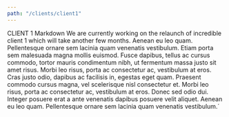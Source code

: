 ```yaml
---
path: "/clients/client1"
---
```


CLIENT 1 Markdown
 We are currently working on the relaunch of incredible client 1
            which will take another few months. Aenean eu leo quam. Pellentesque
            ornare sem lacinia quam venenatis vestibulum. Etiam porta sem
            malesuada magna mollis euismod. Fusce dapibus, tellus ac cursus
            commodo, tortor mauris condimentum nibh, ut fermentum massa justo
            sit amet risus. Morbi leo risus, porta ac consectetur ac, vestibulum
            at eros. Cras justo odio, dapibus ac facilisis in, egestas eget
            quam. Praesent commodo cursus magna, vel scelerisque nisl
            consectetur et. Morbi leo risus, porta ac consectetur ac, vestibulum
            at eros. Donec sed odio dui. Integer posuere erat a ante venenatis
            dapibus posuere velit aliquet. Aenean eu leo quam. Pellentesque
            ornare sem lacinia quam venenatis vestibulum.´

